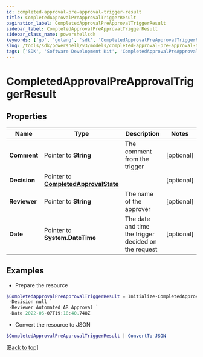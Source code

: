 ```yaml
---
id: completed-approval-pre-approval-trigger-result
title: CompletedApprovalPreApprovalTriggerResult
pagination_label: CompletedApprovalPreApprovalTriggerResult
sidebar_label: CompletedApprovalPreApprovalTriggerResult
sidebar_class_name: powershellsdk
keywords: ['go', 'golang', 'sdk', 'CompletedApprovalPreApprovalTriggerResult'] 
slug: /tools/sdk/powershell/v3/models/completed-approval-pre-approval-trigger-result
tags: ['SDK', 'Software Development Kit', 'CompletedApprovalPreApprovalTriggerResult']
---
```



# CompletedApprovalPreApprovalTriggerResult

## Properties

Name | Type | Description | Notes
------------ | ------------- | ------------- | -------------
**Comment** |  Pointer to **String** | The comment from the trigger | [optional] 
**Decision** |  Pointer to [**CompletedApprovalState**](completed-approval-state) |  | [optional] 
**Reviewer** |  Pointer to **String** | The name of the approver | [optional] 
**Date** |  Pointer to **System.DateTime** | The date and time the trigger decided on the request | [optional] 

## Examples

- Prepare the resource
```powershell
$CompletedApprovalPreApprovalTriggerResult = Initialize-CompletedApprovalPreApprovalTriggerResult  -Comment This request was autoapproved by our automated ETS subscriber `
 -Decision null `
 -Reviewer Automated AR Approval `
 -Date 2022-06-07T19:18:40.748Z
```

- Convert the resource to JSON
```powershell
$CompletedApprovalPreApprovalTriggerResult | ConvertTo-JSON
```


[[Back to top]](#) 

